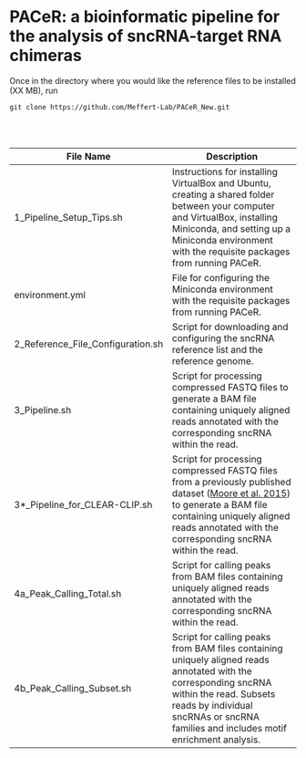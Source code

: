 # PACeR: a bioinformatic pipeline for the analysis of sncRNA-target RNA chimeras

Once in the directory where you would like the reference files to be installed (XX MB), run 

`git clone https://github.com/Meffert-Lab/PACeR_New.git`

<br>
<br>

| File Name                     | Description |
| ----------- | ----------- |
| 1_Pipeline_Setup_Tips.sh      | Instructions for installing VirtualBox and Ubuntu, creating a shared folder between your computer and VirtualBox, installing Miniconda, and setting up a Miniconda environment with the requisite packages from running PACeR.       |
| environment.yml   | File for configuring the Miniconda environment with the requisite packages from running PACeR.        |
| 2_Reference_File_Configuration.sh      | Script for downloading and configuring the sncRNA reference list and the reference genome.       |
| 3_Pipeline.sh   | Script for processing compressed FASTQ files to generate a BAM file containing uniquely aligned reads annotated with the corresponding sncRNA within the read.        |
| 3\*\_Pipeline_for_CLEAR-CLIP.sh   | Script for processing compressed FASTQ files from a previously published dataset ([Moore et al. 2015](https://www.nature.com/articles/ncomms9864)) to generate a BAM file containing uniquely aligned reads annotated with the corresponding sncRNA within the read.        |
| 4a_Peak_Calling_Total.sh   | Script for calling peaks from BAM files containing uniquely aligned reads annotated with the corresponding sncRNA within the read.        |
| 4b_Peak_Calling_Subset.sh   | Script for calling peaks from BAM files containing uniquely aligned reads annotated with the corresponding sncRNA within the read. Subsets reads by individual sncRNAs or sncRNA families and includes motif enrichment analysis.        |
